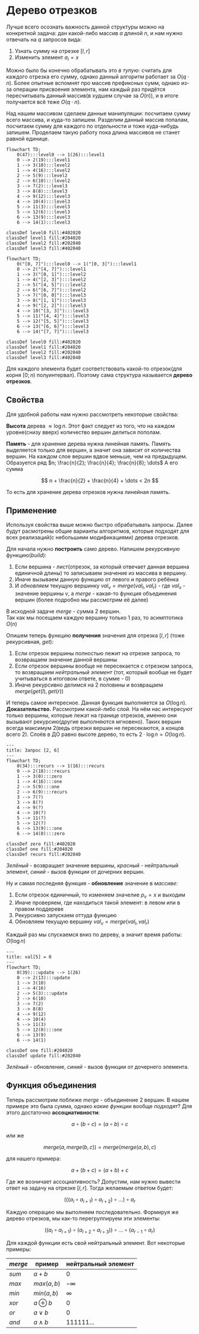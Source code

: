 # Дерево отрезков
Лучше всего осознать важность данной структуры можно на конкретной задача: дан какой-либо массив $a$ длиной $n$, и нам нужно отвечать на $q$ запросов вида:
1. Узнать сумму на отрезке $[l, r]$
2. Изменить элемент $a_i = x$

Можно было бы конечно обрабатывать это *в тупую*: считать для каждого отрезка его сумму, однако данный алгоритм работает за $O(q \cdot n)$. Более опытные вспомнят про массив префиксных сумм, однако из-за операции присвоения элемента, нам каждый раз придётся пересчитывать данный массив(в худшем случае за $O(n)$), и в итоге получается всё теже $O(q \cdot n)$.

Над нашим массивом сделаем данные манипуляции: посчитаем сумму всего массива, и куда-то запишем. Разделим данный массив попалам, посчитаем сумму для каждого по отдельности и тоже куда-нибудь запишем. Проделаем такую работу пока длина массивов не станет равной единице. 
```mermaid
flowchart TD;
	0(47):::level0 --> 1(26):::level1
	0 --> 2(19):::level1
	1 --> 3(10):::level2
	1 --> 4(16):::level2
	2 --> 5(9):::level2
	2 --> 6(10):::level2
	3 --> 7(2):::level3
	3 --> 8(8):::level3
	4 --> 9(12):::level3
	4 --> 10(4):::level3
	5 --> 11(3):::level3
	5 --> 12(6):::level3
	6 --> 13(9):::level3
	6 --> 14(1):::level3

classDef level0 fill:#402020
classDef level1 fill:#204020
classDef level2 fill:#202040
classDef level3 fill:#402040
```
```mermaid
flowchart TD;
	0("[0, 7]"):::level0 --> 1("[0, 3]"):::level1
	0 --> 2("[4, 7]"):::level1
	1 --> 3("[0, 1]"):::level2
	1 --> 4("[2, 3]"):::level2
	2 --> 5("[4, 5]"):::level2
	2 --> 6("[6, 7]"):::level2
	3 --> 7("[0, 0]"):::level3
	3 --> 8("[1, 1]"):::level3
	4 --> 9("[2, 2]"):::level3
	4 --> 10("[3, 3]"):::level3
	5 --> 11("[4, 4]"):::level3
	5 --> 12("[5, 5]"):::level3
	6 --> 13("[6, 6]"):::level3
	6 --> 14("[7, 7]"):::level3

classDef level0 fill:#402020
classDef level1 fill:#204020
classDef level2 fill:#202040
classDef level3 fill:#402040
```
Для каждого элемента будет соответствовать какой-то отрезок(для корня $[0; n)$ полуинтервал). Поэтому сама структура называется **дерево отрезков**.

## Свойства
Для удобной работы нам нужно рассмотреть некоторые свойства:

**Высота** дерева $\approx \log{n}$. Этот факт следует из того, что на каждом уровне(снизу вверх) количество вершин делиться пополам.

**Память** - для хранение дерева нужна линейная память. Память выделяется только для вершин, а значит она зависит от количества вершин. На каждом слое вершин вдвое меньше, чем на предыдущем. Образуется ряд $n; \frac{n}{2}; \frac{n}{4}; \frac{n}{8}; \dots$ А его сумма

$$
n + \frac{n}{2} + \frac{n}{4} + \dots < 2n
$$

То есть для хранение дерева отрезков нужна линейная память.

## Применение
Используя свойства выше можно быстро обрабатывать запросы. Далее будут расмотрены общие варианты алгоритмов, которые подходят для всех реализаций(с небольшими модификациями) дерева отрезков.

Для начала нужно **построить** само дерево. Напишем рекурсивную функцию($build$):
1. Если вершина - лист(отрезок, за который отвечает данная вершина единичной длины) то записываем значение из массива в вершину.
2. Иначе вызываем данную функцию от левого и правого ребёнка
3. И *обновляем* текущую вершинку $val_v = merge(val_{l}, val_{r})$ - где $val_v$ - значение вершины $v$, а $merge$ - какая-то функция объединения вершин (более подробно мы рассмотрим её далее)

В исходной задаче $merge$ - сумма 2 вершин. \
Так как мы посещаем каждую вершину только 1 раз, то асимптотика $O(n)$

Опишем теперь функцию **получения** значения для отрезка $[l, r]$ (тоже рекурсивная, $get$):
1. Если отрезок вершины полностью лежит на отрезке запроса, то возвращаем значение данной вершины
2. Если отрезок вершины вообще не пересекается с отрезком запроса, то возвращаем *нейтральный элемент* (тот, который вообще не будет учитываться в итоговом ответе, в сумме - 0)
3. Иначе рекурсивно делимся на 2 половины и возвращаем $merge(get(l), get(r))$

И теперь самое интересное. Данная функция выполняется за $O(\log{n})$. \
**Доказательство.** Рассмотрим какой-либо слой. На нём нас интересуют только вершины, которые лежат на границе отрезков, именно они вызывают рекурсию(другие выполняются мгновено). Таких вершин всегда максимум 2(ведь отрезки вершин не пересекаются, а концов всего 2). Слоёв в ДО равно высоте дерево, то есть $2 \cdot \log{n} = O(\log{n})$.
```mermaid
---
title: Запрос [2, 6]
---
flowchart TD;
	0(34):::recurs --> 1(16):::recurs
	0 --> 2(18):::recurs
	1 --> 3(0):::zero
	1 --> 4(16):::one
	2 --> 5(9):::one
	2 --> 6(9):::recurs
	3 --> 7(?)
	3 --> 8(?)
	4 --> 9(?)
	4 --> 10(?)
	5 --> 11(?)
	5 --> 12(?)
	6 --> 13(9):::one
	6 --> 14(0):::zero

classDef zero fill:#402020
classDef one fill:#204020
classDef recurs fill:#202040
```
*Зелёный* - возвращает значение вершины, *красный* - нейтральный элемент, *синий* - вызов функции от дочерних вершин.

Ну и самая последняя функция - **обновление** значение в *массиве*:
1. Если отрезок единичный, то изменяем значелие $p_v = x$ и выходим
2. Иначе проверяем, где находиться такой элемент: в левом или в правом поддереве
3. Рекурсивно запускаем оттуда функцию
4. Обновляем текущую вершину $val_v = merge(val_l, val_r)$

Каждый раз мы спускаемся вниз по дереву, а значит время работы: $O(\log{n})$
```mermaid
---
title: val[5] = 0
---
flowchart TD;
	0(39):::update --> 1(26)
	0 --> 2(13):::update
	1 --> 3(10)
	1 --> 4(16)
	2 --> 5(3):::update
	2 --> 6(10)
	3 --> 7(2)
	3 --> 8(8)
	4 --> 9(12)
	4 --> 10(4)
	5 --> 11(3)
	5 --> 12(0):::one
	6 --> 13(9)
	6 --> 14(1)

classDef one fill:#204020
classDef update fill:#202040
```
*Зелёный* - обновление, *синий* - вызов функции от дочернего элемента.

## Функция объединения
Теперь рассмотрим поближе $merge$ - объединение 2 вершин. В нашем примере это была сумма, однако *какие функции* вообще *подходят*? Для этого достаточно **ассоциативности**:

$$
a \circ (b \circ c) = (a \circ b) \circ c
$$

или же

$$
merge(a, merge(b, c)) = merge(merge(a, b), c)
$$

для нашего примера:

$$
a + (b + c) = (a + b) + c
$$

Где же возничает ассоциативность? Допустим, нам нужно вывести ответ на задачу на отрезке $[l, r]$. Тогда желаемым ответом будет:

$$
(((a_l \circ a_{l+1}) \circ a_{l+2}) \circ \dots) \circ a_{r}
$$

Каждую операцию мы выполняем последовательно. Формируя же дерево отрезков, мы как-то перегруппируем эти элементы:

$$
((a_l \circ a_{l+1}) \circ (a_{l+2} \circ a_{l+3})) \circ \dots \circ (a_{r-1} \circ a_{r})
$$

Для каждой функции есть свой нейтральный элемент. Вот некоторые примеры:

| $merge$ | пример       | нейтральный элемент |
| ------- | ------------ | ------------------- |
| $sum$   | $a + b$      | 0                   |
| $max$   | $max(a, b)$  | $-\infty$           |
| $min$   | $min(a, b)$  | $\infty$            |
| $xor$   | $a \oplus b$ | $0$                 |
| $or$    | $a \lor b$   | $0$                 |
| $and$   | $a \land b$  | $111111\dots$       |